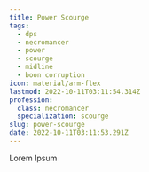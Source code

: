 ```yaml
---
title: Power Scourge
tags:
  - dps
  - necromancer
  - power
  - scourge
  - midline
  - boon corruption
icon: material/arm-flex
lastmod: 2022-10-11T03:11:54.314Z
profession:
  class: necromancer
  specialization: scourge
slug: power-scourge
date: 2022-10-11T03:11:53.291Z
---
```


Lorem Ipsum